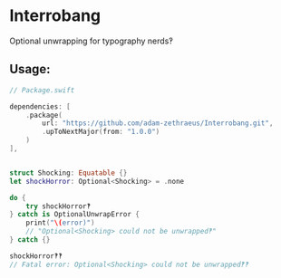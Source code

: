 # Interrobang

Optional unwrapping for typography nerds‽

## Usage:

```swift
// Package.swift

dependencies: [
    .package(
        url: "https://github.com/adam-zethraeus/Interrobang.git",
        .upToNextMajor(from: "1.0.0")
    )
],
```

```swift

struct Shocking: Equatable {}
let shockHorror: Optional<Shocking> = .none

do {
    try shockHorror‽
} catch is OptionalUnwrapError {
    print("\(error)")
    // "Optional<Shocking> could not be unwrapped‽"
} catch {}

shockHorror‽‽
// Fatal error: Optional<Shocking> could not be unwrapped‽‽

```
